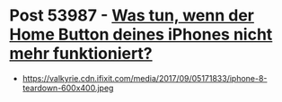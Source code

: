 # Post 53987 - [Was tun, wenn der Home Button deines iPhones nicht mehr funktioniert?](https://www.ifixit.com/News/53987/was-tun-wenn-der-home-button-deines-iphones-nicht-mehr-funktioniert-3)

- https://valkyrie.cdn.ifixit.com/media/2017/09/05171833/iphone-8-teardown-600x400.jpeg
